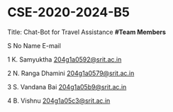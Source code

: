 # CSE-2020-2024-B5
Title: Chat-Bot for Travel Assistance
**#Team Members**

S No	        Name	                E-mail

1	         K. Samyuktha	          204g1a0592@srit.ac.in

2	         N. Ranga Dhamini	      204g1a0579@srit.ac.in

3	         S. Vandana Bai 	      204g1a05b9@srit.ac.in

4          B. Vishnu	            204g1a05c3@srit.ac.in

